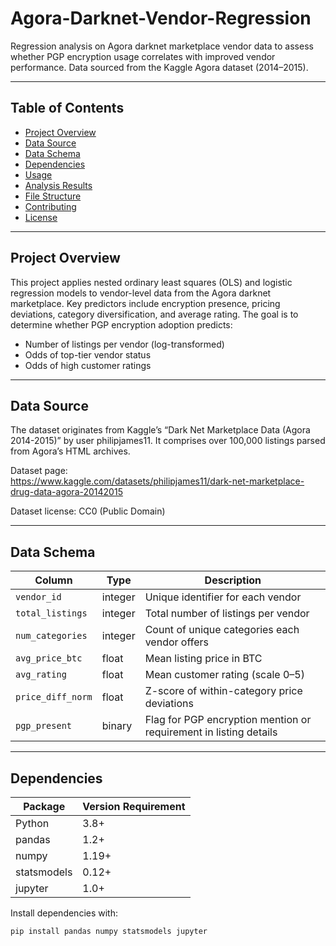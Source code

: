 # Agora-Darknet-Vendor-Regression

Regression analysis on Agora darknet marketplace vendor data to assess whether PGP encryption usage correlates with improved vendor performance. Data sourced from the Kaggle Agora dataset (2014–2015).

---

## Table of Contents

- [Project Overview](#project-overview)  
- [Data Source](#data-source)  
- [Data Schema](#data-schema)  
- [Dependencies](#dependencies)  
- [Usage](#usage)  
- [Analysis Results](#analysis-results)  
- [File Structure](#file-structure)  
- [Contributing](#contributing)  
- [License](#license)  

---

## Project Overview

This project applies nested ordinary least squares (OLS) and logistic regression models to vendor-level data from the Agora darknet marketplace. Key predictors include encryption presence, pricing deviations, category diversification, and average rating. The goal is to determine whether PGP encryption adoption predicts:

- Number of listings per vendor (log-transformed)  
- Odds of top-tier vendor status  
- Odds of high customer ratings  

---

## Data Source

The dataset originates from Kaggle’s “Dark Net Marketplace Data (Agora 2014-2015)” by user philipjames11. It comprises over 100,000 listings parsed from Agora’s HTML archives.

Dataset page:  
https://www.kaggle.com/datasets/philipjames11/dark-net-marketplace-drug-data-agora-20142015

Dataset license: CC0 (Public Domain)

---

## Data Schema

| Column            | Type    | Description                                                         |
|-------------------|---------|---------------------------------------------------------------------|
| `vendor_id`       | integer | Unique identifier for each vendor                                   |
| `total_listings`  | integer | Total number of listings per vendor                                 |
| `num_categories`  | integer | Count of unique categories each vendor offers                       |
| `avg_price_btc`   | float   | Mean listing price in BTC                                           |
| `avg_rating`      | float   | Mean customer rating (scale 0–5)                                    |
| `price_diff_norm` | float   | Z-score of within-category price deviations                         |
| `pgp_present`     | binary  | Flag for PGP encryption mention or requirement in listing details   |

---

## Dependencies

| Package      | Version Requirement |
|--------------|---------------------|
| Python       | 3.8+                |
| pandas       | 1.2+                |
| numpy        | 1.19+               |
| statsmodels  | 0.12+               |
| jupyter      | 1.0+                |

Install dependencies with:

```bash
pip install pandas numpy statsmodels jupyter
